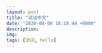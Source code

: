 ```yaml
---
layout: post
title: "试试中文"
date: "2020-08-08 16:18:44 +0800"
description: 
img:
tags: [测试, hello]
---
```

